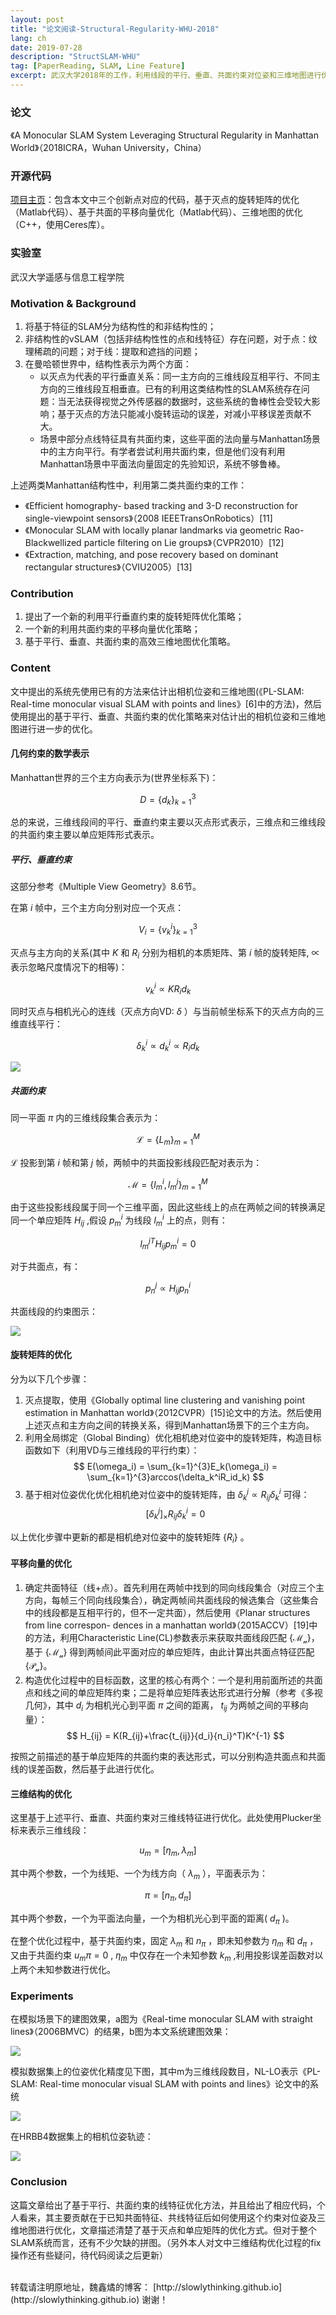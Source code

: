 ```yaml
---
layout: post
title: "论文阅读-Structural-Regularity-WHU-2018"
lang: ch
date: 2019-07-28
description: "StructSLAM-WHU"
tag: [PaperReading, SLAM, Line Feature]
excerpt: 武汉大学2018年的工作，利用线段的平行、垂直、共面约束对位姿和三维地图进行优化，基于单目非结构性的PL-SLAM，给出了matlab和c++的开源代码，有一定借鉴价值。
---
```


<script type="text/x-mathjax-config">
  MathJax.Hub.Config({
    tex2jax: {
      inlineMath: [ ['$','$'], ["\\(","\\)"] ],
      processEscapes: true
    }
  });
</script>
<script src="https://cdn.mathjax.org/mathjax/latest/MathJax.js?config=TeX-AMS-MML_HTMLorMML" type="text/javascript"></script>

### 论文

《A Monocular SLAM System Leveraging Structural Regularity in Manhattan World》（2018ICRA，Wuhan University，China）

### 开源代码

[项目主页](http://cvrs.whu.edu.cn/projects/Struct-PL-SLAM/)：包含本文中三个创新点对应的代码，基于灭点的旋转矩阵的优化（Matlab代码）、基于共面的平移向量优化（Matlab代码）、三维地图的优化（C++，使用Ceres库）。

### 实验室

武汉大学遥感与信息工程学院

### Motivation & Background

1. 将基于特征的SLAM分为结构性的和非结构性的；
2. 非结构性的vSLAM（包括非结构性性的点和线特征）存在问题，对于点：纹理稀疏的问题；对于线：提取和遮挡的问题；
3. 在曼哈顿世界中，结构性表示为两个方面：
    * 以灭点为代表的平行垂直关系：同一主方向的三维线段互相平行、不同主方向的三维线段互相垂直。已有的利用这类结构性的SLAM系统存在问题：当无法获得视觉之外传感器的数据时，这些系统的鲁棒性会受较大影响；基于灭点的方法只能减小旋转运动的误差，对减小平移误差贡献不大。
    * 场景中部分点线特征具有共面约束，这些平面的法向量与Manhattan场景中的主方向平行。有学者尝试利用共面约束，但是他们没有利用Manhattan场景中平面法向量固定的先验知识，系统不够鲁棒。

上述两类Manhattan结构性中，利用第二类共面约束的工作：

* 《Efficient homography- based tracking and 3-D reconstruction for single-viewpoint sensors》（2008 IEEETransOnRobotics）[11]
* 《Monocular SLAM with locally planar landmarks via geometric Rao-Blackwellized particle filtering on Lie groups》（CVPR2010）[12]
* 《Extraction, matching, and pose recovery based on dominant rectangular structures》（CVIU2005）[13]

### Contribution

1. 提出了一个新的利用平行垂直约束的旋转矩阵优化策略；
2. 一个新的利用共面约束的平移向量优化策略；
3. 基于平行、垂直、共面约束的高效三维地图优化策略。

### Content

文中提出的系统先使用已有的方法来估计出相机位姿和三维地图(《PL-SLAM: Real-time monocular visual SLAM with points and lines》[6]中的方法)，然后使用提出的基于平行、垂直、共面约束的优化策略来对估计出的相机位姿和三维地图进行进一步的优化。

#### 几何约束的数学表示

Manhattan世界的三个主方向表示为(世界坐标系下)：

$$
D=\{d_k\}_{k=1}^3
$$

总的来说，三维线段间的平行、垂直约束主要以灭点形式表示，三维点和三维线段的共面约束主要以单应矩阵形式表示。

##### 平行、垂直约束

这部分参考《Multiple View Geometry》8.6节。

在第 $i$ 帧中，三个主方向分别对应一个灭点：

$$
V_i=\{v_k^i\}_{k=1}^3
$$

灭点与主方向的关系(其中 $K$ 和 $R_i$ 分别为相机的本质矩阵、第 $i$ 帧的旋转矩阵, $\varpropto$ 表示忽略尺度情况下的相等)：

$$
v_k^i \varpropto KR_id_k
$$

同时灭点与相机光心的连线（灭点方向VD: $\delta$ ）与当前帧坐标系下的灭点方向的三维直线平行：

$$
\delta_k^i \varpropto d_k^i \varpropto R_id_k
$$

![](/images/posts/WHU-StructSLAM/VP.png)

##### 共面约束

同一平面 $\pi$ 内的三维线段集合表示为：

$$
\mathcal{L} = \{L_m\}_{m=1}^M
$$

$\mathcal{L}$ 投影到第 $i$ 帧和第 $j$ 帧，两帧中的共面投影线段匹配对表示为：

$$
\mathcal{M} = \{l_m^i,l_m^j\}_{m=1}^M
$$

由于这些投影线段属于同一个三维平面，因此这些线上的点在两帧之间的转换满足同一个单应矩阵 $H_{ij}$ ,假设 $p_m^i$ 为线段 $l_m^i$ 上的点，则有：

$$
{l_m^j}^TH_{ij}p_m^i = 0
$$

对于共面点，有：

$$
p_n^j \varpropto H_{ij}p_n^i
$$

共面线段的约束图示：

![](/images/posts/WHU-StructSLAM/coplane.png)

#### 旋转矩阵的优化

分为以下几个步骤：

1. 灭点提取，使用《Globally optimal line clustering and vanishing point estimation in Manhattan world》（2012CVPR）[15]论文中的方法。然后使用上述灭点和主方向之间的转换关系，得到Manhattan场景下的三个主方向。
2. 利用全局绑定（Global Binding）优化相机绝对位姿中的旋转矩阵，构造目标函数如下（利用VD与三维线段的平行约束）：
$$
E(\omega_i) = \sum_{k=1}^{3}E_k(\omega_i) = \sum_{k=1}^{3}arccos(\delta_k^iR_id_k)
$$
3. 基于相对位姿优化优化相机绝对位姿中的旋转矩阵，由 $\delta_k^j \varpropto R_{ij}\delta_k^i$ 可得：
$$
[\delta_k^j]_{\times}R_{ij}\delta_k^i = 0
$$

以上优化步骤中更新的都是相机绝对位姿中的旋转矩阵 $\{R_i\}$ 。

#### 平移向量的优化

1. 确定共面特征（线+点）。首先利用在两帧中找到的同向线段集合（对应三个主方向，每帧三个同向线段集合），确定两帧间共面线段的候选集合（这些集合中的线段都是互相平行的，但不一定共面），然后使用《Planar structures from line correspon- dences in a manhattan world》（2015ACCV）[19]中的方法，利用Characteristic Line(CL)参数表示来获取共面线段匹配 $\{\mathcal{M_u}\}$，基于 $\{\mathcal{M_u}\}$ 得到两帧间此平面对应的单应矩阵，由此计算出共面点特征匹配 $\{\mathcal{P_u}\}$。
2. 构造优化过程中的目标函数，这里的核心有两个：一个是利用前面所述的共面点和线之间的单应矩阵约束；二是将单应矩阵表达形式进行分解（参考《多视几何》，其中 $d_i$ 为相机光心到平面 $\pi$ 之间的距离， $t_{ij}$ 为两帧之间的平移向量）：
$$
H_{ij} = K(R_{ij}+\frac{t_{ij}}{d_i}{n_i}^T)K^{-1}
$$

按照之前描述的基于单应矩阵的共面约束的表达形式，可以分别构造共面点和共面线的误差函数，然后基于此进行优化。

#### 三维结构的优化

这里基于上述平行、垂直、共面约束对三维线特征进行优化。此处使用Plucker坐标来表示三维线段：

$$
u_m = [\eta_m,\lambda_m]
$$

其中两个参数，一个为线矩、一个为线方向（ $\lambda_m$ ），平面表示为：

$$
\pi = [n_{\pi},d_{\pi}]
$$

其中两个参数，一个为平面法向量，一个为相机光心到平面的距离( $d_{\pi}$ )。

在整个优化过程中，基于共面约束，固定 $\lambda_m$ 和 $n_{\pi}$ ，即未知参数为 $\eta_m$ 和 $d_{\pi}$ ，又由于共面约束 $u_m\pi = 0$ , $\eta_m$ 中仅存在一个未知参数 $k_m$ ,利用投影误差函数对以上两个未知参数进行优化。

### Experiments

在模拟场景下的建图效果，a图为《Real-time monocular SLAM with straight lines》（2006BMVC）的结果，b图为本文系统建图效果：

![](/images/posts/WHU-StructSLAM/exp1.png)

模拟数据集上的位姿优化精度见下图，其中m为三维线段数目，NL-LO表示《PL-SLAM: Real-time monocular visual SLAM with points and lines》论文中的系统

![](/images/posts/WHU-StructSLAM/exp2.png)

在HRBB4数据集上的相机位姿轨迹：

![](/images/posts/WHU-StructSLAM/exp3.png)

### Conclusion

这篇文章给出了基于平行、共面约束的线特征优化方法，并且给出了相应代码，个人看来，其主要贡献在于已知共面特征、共线特征后如何使用这个约束对位姿及三维地图进行优化，文章描述清楚了基于灭点和单应矩阵的优化方式。但对于整个SLAM系统而言，还有不少欠缺的拼图。（另外本人对文中三维结构优化过程的fix操作还有些疑问，待代码阅读之后更新）


<br>
转载请注明原地址，魏鑫燏的博客： [http://slowlythinking.github.io](http://slowlythinking.github.io) 谢谢！
